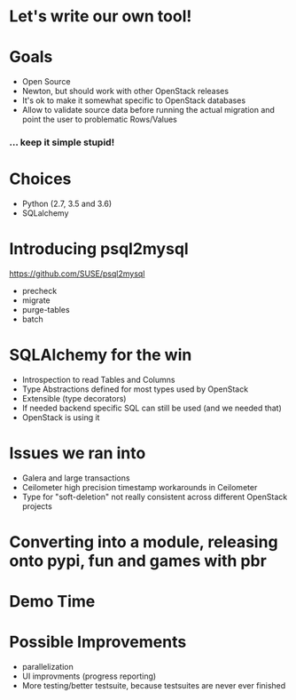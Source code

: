 <!-- .slide: data-state="section-break" id="break-psql2mysql" data-timing="10s" -->
# Let's write our own tool!


<!-- .slide: data-state="normal" id="p2m-goals" data-timing="20s" -->
# Goals

* Open Source
* Newton, but should work with other OpenStack releases
* It's ok to make it somewhat specific to OpenStack databases
* Allow to validate source data before running the actual migration and point
  the user to problematic Rows/Values

### ... keep it simple stupid!

# Choices

* Python (2.7, 3.5 and 3.6)
* SQLalchemy


<!-- .slide: data-state="normal" id="p2m-intro" data-timing="20s" -->
# Introducing psql2mysql

https://github.com/SUSE/psql2mysql

* precheck
* migrate
* purge-tables
* batch


<!-- .slide: data-state="normal" id="p2m-internals" data-timing="20s" -->
# SQLAlchemy for the win

* Introspection to read Tables and Columns
* Type Abstractions defined for most types used by OpenStack
* Extensible (type decorators)
* If needed backend specific SQL can still be used (and we needed that)
* OpenStack is using it


<!-- .slide: data-state="normal" id="p2m-issues-solved" data-timing="20s" -->
# Issues we ran into

* Galera and large transactions
* Ceilometer high precision timestamp workarounds in Ceilometer
* Type for "soft-deletion" not really consistent across different
  OpenStack projects


<!-- .slide: data-state="normal" id="p2m-devel" data-timing="20s" -->
# Converting into a module, releasing onto pypi, fun and games with pbr


<!-- .slide: data-state="section-break" id="p2m-demo" data-timing="20s" -->
# Demo Time


<!-- .slide: data-state="normal" id="p2m-improve" data-timing="20s" -->
# Possible Improvements
* parallelization
* UI improvments (progress reporting)
* More testing/better testsuite, because testsuites are never ever finished
